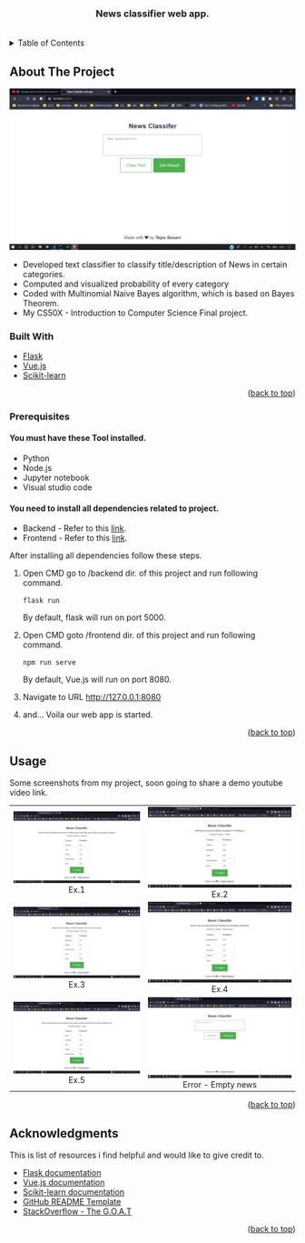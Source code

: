 <!-- PROJECT LOGO -->
<div align="center">
<div id="top"></div>
<h3 align="center">News classifier web app.</h3>
</div>
<br />



<!-- TABLE OF CONTENTS -->
<details>
  <summary>Table of Contents</summary>
  <ol>
    <li>
      <a href="#about-the-project">About The Project</a></li>
    <li>
      <a href="#built-with">Built With</a>
    </li>
    <li>
      <a href="#prerequisites">Prerequisites</a>
    </li>
    <li><a href="#usage">Usage</a></li>
    <li><a href="#acknowledgments">Acknowledgments</a></li>
    <!-- <li><a href="#license">License</a></li> -->
  </ol>
</details>


## About The Project
<div id="about-the-project">

![](screenshots/screenshot1.png)

* Developed text classifier to classify title/description of News in certain categories.
* Computed and visualized probability of every category
* Coded with Multinomial Naive Bayes algorithm, which is based on Bayes Theorem.
* My CS50X - Introduction to Computer Science Final project.

</div>

<!-- ABOUT THE PROJECT -->
<div id="built-with">

### Built With

* [Flask](https://palletsprojects.com/p/flask/)
* [Vue.js](https://v3.vuejs.org/)
* [Scikit-learn](https://scikit-learn.org/)

<p align="right">(<a href="#top">back to top</a>)</p>

</div> 



<!-- GETTING STARTED -->
<div id="prerequisites">

### Prerequisites

#### You must have these Tool installed.
 - Python
 - Node.js
 - Jupyter notebook
 - Visual studio code

#### You need to install all dependencies related to project.
 - Backend - Refer to this [link](./backend/README.md).
 - Frontend - Refer to this [link](./frontend/README.md).

After installing all dependencies follow these steps. 
1. Open CMD go to /backend dir. of this project and run following command.
      
    ```
    flask run
    ```
    By default, flask will run on port 5000.

2. Open CMD goto /frontend dir. of this project and run following command.
	```
	npm run serve
	```
	By default, Vue.js will run on port 8080.

3. Navigate to URL http://127.0.0.1:8080

4. and... Voila our web app is started.

<p align="right">(<a href="#top">back to top</a>)</p>

</div>



<!-- USAGE EXAMPLES -->
<div id="usage">

## Usage

Some screenshots from my project, soon going to share a demo youtube video link.

| | |
|:-------------------------:|:-------------------------:|
| ![](Screenshots/Screenshot3.png) Ex.1 | ![](Screenshots/Screenshot4.png) Ex.2 |
| ![](Screenshots/Screenshot5.png) Ex.3 | ![](Screenshots/Screenshot6.png) Ex.4 |
| ![](Screenshots/Screenshot7.png) Ex.5 | ![](Screenshots/Screenshot2.png) Error - Empty news |

<p align="right">(<a href="#top">back to top</a>)</p>

</div>



<!-- ACKNOWLEDGMENTS -->
<div id="acknowledgments">

## Acknowledgments

This is list of resources i find helpful and would like to give credit to.

* [ Flask documentation ](https://flask.palletsprojects.com/en/2.0.x/)
* [ Vue.js documentation ](https://v3.vuejs.org/guide/introduction.html)
* [ Scikit-learn documentation ](https://scikit-learn.org/stable/user_guide.html)
* [ GitHub README Template ](https://github.com/othneildrew/Best-README-Template)
* [ StackOverflow - The G.O.A.T](https://stackoverflow.com/)
<p align="right">(<a href="#top">back to top</a>)</p>

</div>



<!-- LICENSE -->
<!-- <div id="license">
## License
Distributed under the MIT License. See `LICENSE.txt` for more information.
<p align="right">(<a href="#top">back to top</a>)</p>
</div> -->